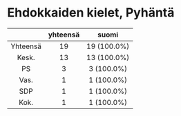 # Ehdokkaiden kielet, Pyhäntä

| |yhteensä|suomi|
|:---:|:---:|:---:|
|Yhteensä|19|19 (100.0%)|
|Kesk.|13|13 (100.0%)|
|PS|3|3 (100.0%)|
|Vas.|1|1 (100.0%)|
|SDP|1|1 (100.0%)|
|Kok.|1|1 (100.0%)|

